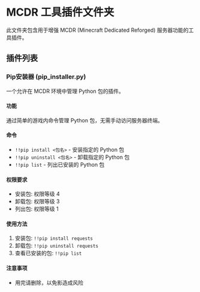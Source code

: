 # MCDR 工具插件文件夹

此文件夹包含用于增强 MCDR (Minecraft Dedicated Reforged) 服务器功能的工具插件。

## 插件列表

### Pip安装器 (pip_installer.py)

一个允许在 MCDR 环境中管理 Python 包的插件。

#### 功能
通过简单的游戏内命令管理 Python 包，无需手动访问服务器终端。

#### 命令
- `!!pip install <包名>` - 安装指定的 Python 包
- `!!pip uninstall <包名>` - 卸载指定的 Python 包
- `!!pip list` - 列出已安装的 Python 包

#### 权限要求
- 安装包: 权限等级 4
- 卸载包: 权限等级 3
- 列出包: 权限等级 1

#### 使用方法
1. 安装包: `!!pip install requests`
2. 卸载包: `!!pip uninstall requests`
3. 查看已安装的包: `!!pip list`

#### 注意事项
- 用完请删除，以免影造成风险
